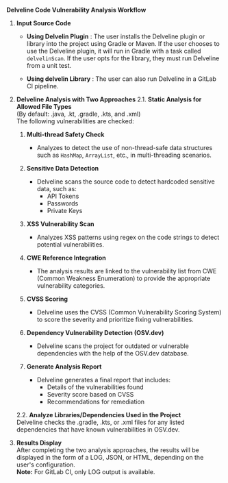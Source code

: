 **Delveline Code Vulnerability Analysis Workflow**

1. **Input Source Code**
   
    - **Using Delvelin Plugin** : The user installs the Delveline plugin or library into the 
      project using Gradle or 
   Maven. If the user chooses to use the Delveline plugin, it will run in Gradle with a task 
   called `delvelinScan`. If the user opts for the library, they must run Delveline from a unit test.

   - **Using delvelin Library** : The user can also run Delveline in a GitLab CI pipeline.

2. **Delveline Analysis with Two Approaches**
   2.1. **Static Analysis for Allowed File Types**  
   (By default: .java, .kt, .gradle, .kts, and .xml)  
   The following vulnerabilities are checked:
    1. **Multi-thread Safety Check**
        - Analyzes to detect the use of non-thread-safe data structures such as `HashMap`, `ArrayList`, etc., in multi-threading scenarios.

    2. **Sensitive Data Detection**
        - Delveline scans the source code to detect hardcoded sensitive data, such as:
            - API Tokens
            - Passwords
            - Private Keys

    3. **XSS Vulnerability Scan**
        - Analyzes XSS patterns using regex on the code strings to detect potential vulnerabilities.

    4. **CWE Reference Integration**
        - The analysis results are linked to the vulnerability list from CWE (Common Weakness Enumeration) to provide the appropriate vulnerability categories.

    5. **CVSS Scoring**
        - Delveline uses the CVSS (Common Vulnerability Scoring System) to score the severity and prioritize fixing vulnerabilities.

    6. **Dependency Vulnerability Detection (OSV.dev)**
        - Delveline scans the project for outdated or vulnerable dependencies with the help of the OSV.dev database.

    7. **Generate Analysis Report**
        - Delveline generates a final report that includes:
            - Details of the vulnerabilities found
            - Severity score based on CVSS
            - Recommendations for remediation

   2.2. **Analyze Libraries/Dependencies Used in the Project**  
   Delveline checks the .gradle, .kts, or .xml files for any listed dependencies that have known vulnerabilities in OSV.dev.

3. **Results Display**  
   After completing the two analysis approaches, the results will be displayed in the form of a LOG, JSON, or HTML, depending on the user's configuration.  
   **Note:** For GitLab CI, only LOG output is available.
